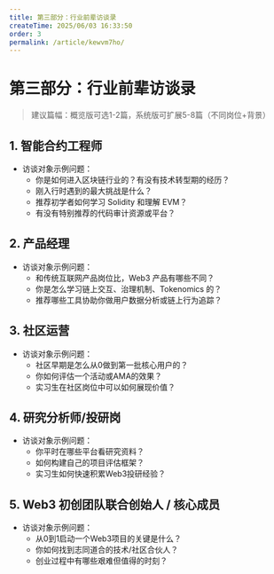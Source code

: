 ```yaml
---
title: 第三部分：行业前辈访谈录
createTime: 2025/06/03 16:33:50
order: 3
permalink: /article/kewvm7ho/
---
```

# 第三部分：行业前辈访谈录

> 建议篇幅：概览版可选1-2篇，系统版可扩展5-8篇（不同岗位+背景）

## 1. 智能合约工程师
- 访谈对象示例问题：
  - 你是如何进入区块链行业的？有没有技术转型期的经历？
  - 刚入行时遇到的最大挑战是什么？
  - 推荐初学者如何学习 Solidity 和理解 EVM？
  - 有没有特别推荐的代码审计资源或平台？

## 2. 产品经理
- 访谈对象示例问题：
  - 和传统互联网产品岗位比，Web3 产品有哪些不同？
  - 你是怎么学习链上交互、治理机制、Tokenomics 的？
  - 推荐哪些工具协助你做用户数据分析或链上行为追踪？

## 3. 社区运营
- 访谈对象示例问题：
  - 社区早期是怎么从0做到第一批核心用户的？
  - 你如何评估一个活动或AMA的效果？
  - 实习生在社区岗位中可以如何展现价值？

## 4. 研究分析师/投研岗
- 访谈对象示例问题：
  - 你平时在哪些平台看研究资料？
  - 如何构建自己的项目评估框架？
  - 实习生如何快速积累Web3投研经验？

## 5. Web3 初创团队联合创始人 / 核心成员
- 访谈对象示例问题：
  - 从0到1启动一个Web3项目的关键是什么？
  - 你如何找到志同道合的技术/社区合伙人？
  - 创业过程中有哪些艰难但值得的时刻？ 